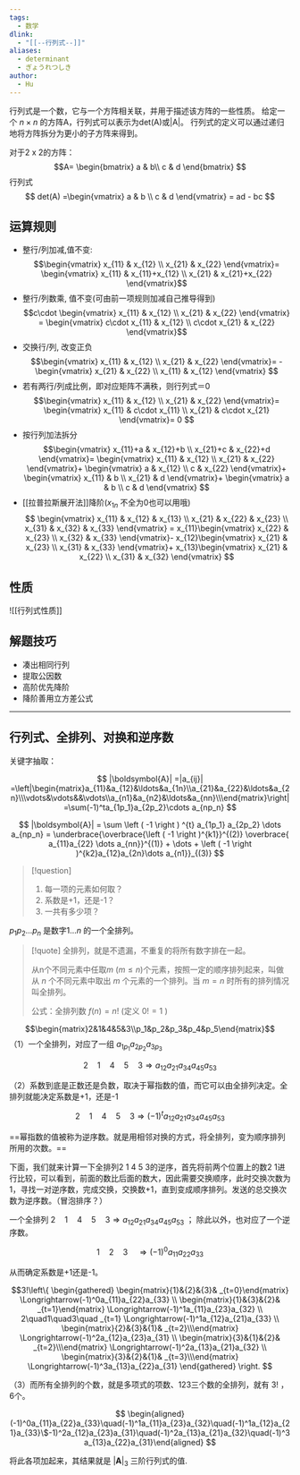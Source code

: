 ```yaml
---
tags:
  - 数学
dlink:
  - "[[--行列式--]]"
aliases:
  - determinant
  - ぎょうれつしき
author:
  - Hu
---
```

行列式是一个数，它与一个方阵相关联，并用于描述该方阵的一些性质。
给定一个 $n \times n$ 的方阵A，行列式可以表示为det(A)或|A|。
行列式的定义可以通过递归地将方阵拆分为更小的子方阵来得到。

对于2 x 2的方阵：
$$A=
\begin{bmatrix}
   a & b\\
   c & d
\end{bmatrix}
$$
行列式 
$$
det(A) 
=\begin{vmatrix}
a & b \\ 
c & d  
\end{vmatrix} 
= ad - bc
$$
## 运算规则

- 整行/列加减,值不变:  
$$\begin{vmatrix}
 x_{11} & x_{12} \\ 
 x_{21} & x_{22} 
 \end{vmatrix}=
 \begin{vmatrix}
 x_{11} & x_{11}+x_{12} \\ 
 x_{21} &  x_{21}+x_{22} 
 \end{vmatrix}$$
- 整行/列数乘, 值不变(可由前一项规则加减自己推导得到)
$$c\cdot \begin{vmatrix}
 x_{11} & x_{12} \\ 
 x_{21} & x_{22} 
 \end{vmatrix} =
 \begin{vmatrix}
 c\cdot x_{11} & x_{12} \\ 
 c\cdot x_{21} & x_{22}
 \end{vmatrix}$$
- 交换行/列, 改变正负
$$\begin{vmatrix}
 x_{11} & x_{12} \\ 
 x_{21} & x_{22} 
 \end{vmatrix}=
 -\begin{vmatrix}
 x_{21} & x_{22} \\ 
  x_{11} & x_{12}
 \end{vmatrix}
$$
- 若有两行/列成比例，即对应矩阵不满秩，则行列式＝0
$$\begin{vmatrix}
 x_{11} & x_{12} \\ 
 x_{21} & x_{22} 
 \end{vmatrix}=
 \begin{vmatrix}
 x_{11} & c\cdot x_{11} \\ 
 x_{21} & c\cdot x_{21}
 \end{vmatrix}=
 0
$$
- 按行列加法拆分
$$\begin{vmatrix}
 x_{11}+a & x_{12}+b \\ 
 x_{21}+c & x_{22}+d 
 \end{vmatrix}=
 \begin{vmatrix}
 x_{11} & x_{12} \\ 
 x_{21} & x_{22} 
 \end{vmatrix}+
\begin{vmatrix}
 a & x_{12} \\ 
 c &  x_{22}
 \end{vmatrix}+
  \begin{vmatrix}
 x_{11} & b \\ 
 x_{21} & d 
 \end{vmatrix}+
\begin{vmatrix}
 a & b \\ 
 c &  d
 \end{vmatrix}
 $$
- [[拉普拉斯展开法]]降阶($x_{1n}$ 不全为0也可以用哦)
$$
\begin{vmatrix}
 x_{11} & x_{12} & x_{13} \\ 
 x_{21} & x_{22}  & x_{23} \\
  x_{31} & x_{32}  & x_{33}
 \end{vmatrix} =
x_{11}\begin{vmatrix}
 x_{22} & x_{23} \\ 
 x_{32} & x_{33}
 \end{vmatrix}-
x_{12}\begin{vmatrix}
 x_{21} & x_{23} \\ 
 x_{31} & x_{33}
 \end{vmatrix}+
x_{13}\begin{vmatrix}
 x_{21} & x_{22} \\ 
 x_{31} & x_{32}
 \end{vmatrix}
$$
## 性质
![[行列式性质]]

## 解题技巧
- 凑出相同行列
- 提取公因数
- 高阶优先降阶
- 降阶善用立方差公式

---
## 行列式、全排列、对换和逆序数

关键字抽取：


$$
|\boldsymbol{A}|
=|a_{ij}|
=\left|\begin{matrix}a_{11}&a_{12}&\ldots&a_{1n}\\a_{21}&a_{22}&\ldots&a_{2n}\\\vdots&\vdots&&\vdots\\a_{n1}&a_{n2}&\ldots&a_{nn}\\\end{matrix}\right|=\sum(-1)^ta_{1p_1}a_{2p_2}\cdots a_{np_n}
$$

$$
|\boldsymbol{A}|
= \sum \left ( -1 \right ) ^{t} a_{1p_1} a_{2p_2} \dots a_{np_n}
= \underbrace{\overbrace{\left ( -1 \right )^{k1}}^{(2)} \overbrace{ a_{11}a_{22}  \dots a_{nn}}^{(1)}  + \dots + \left ( -1 \right )^{k2}a_{12}a_{2n}\dots a_{n1}}_{(3)}
$$

>[!question]
>1. 每一项的元素如何取？
>2. 系数是+1，还是-1？
>3. 一共有多少项？


$p_{1} p_{2} \dots p_{n}$ 是数字$1 \dots n$ 的一个全排列。

>[!quote]
>全排列，就是不遗漏，不重复的将所有数字排在一起。
>
>从n个不同元素中任取$m \ (m≤n)$个元素，按照一定的顺序排列起来，叫做从 $n$ 个不同元素中取出 $m$ 个元素的一个排列。当 $m=n$ 时所有的排列情况叫全排列。
>
>公式：全排列数 $f(n)=n!$ (定义 $0!=1$ )

$$\begin{matrix}2&1&4&5&3\\p_1&p_2&p_3&p_4&p_5\end{matrix}$$
（1）一个全排列，对应了一组 $a_{1p_1}a_{2p_2}a_{3p_3}$

$$2\quad1\quad4\quad5\quad3\Longrightarrow a_{12}a_{21}a_{34}a_{45}a_{53}$$

（2）系数到底是正数还是负数，取决于幂指数的值，而它可以由全排列决定。全排列就能决定系数是+1，还是-1

$$2\quad1\quad4\quad5\quad3\Longrightarrow  \left ( -1 \right ) ^{t} a_{12}a_{21}a_{34}a_{45}a_{53}$$

==幂指数的值被称为逆序数。就是用相邻对换的方式，将全排列，变为顺序排列所用的次数。==

下面，我们就来计算一下全排列$2 \: 1 \: 4 \: 5 \: 3$的逆序，首先将前两个位置上的数2 1进行比较，可以看到，前面的数比后面的数大，因此需要交换顺序，此时交换次数为1，寻找一对逆序数，完成交换，交换数+1，直到变成顺序排列。发送的总交换次数为逆序数。（冒泡排序？）


一个全排列 $2\quad1\quad4\quad5\quad3\Longrightarrow a_{12}a_{21}a_{34}a_{45}a_{53}$ ； 除此以外，也对应了一个逆序数。

$$1\quad2\quad3\quad\Longrightarrow(-1)^{0}a_{11}a_{22}a_{33}$$

从而确定系数是+1还是-1。

$$3!\left\{
\begin{gathered}
\begin{matrix}{1}&{2}&{3}& _{t=0}\end{matrix} \Longrightarrow(-1)^0a_{11}a_{22}a_{33} \\
\begin{matrix}{1}&{3}&{2}& _{t=1}\end{matrix} \Longrightarrow(-1)^1a_{11}a_{23}a_{32} \\
2\quad1\quad3\quad _{t=1} \Longrightarrow(-1)^1a_{12}a_{21}a_{33} \\
\begin{matrix}{2}&{3}&{1}& _{t=2}\\\end{matrix} \Longrightarrow(-1)^2a_{12}a_{23}a_{31} \\
\begin{matrix}{3}&{1}&{2}& _{t=2}\\\end{matrix} \Longrightarrow(-1)^2a_{13}a_{21}a_{32} \\
\begin{matrix}{3}&{2}&{1}& _{t=3}\\\end{matrix} \Longrightarrow(-1)^3a_{13}a_{22}a_{31} 
\end{gathered}
\right.
$$


（3）而所有全排列的个数，就是多项式的项数、123三个数的全排列，就有 $3!$ ，6个。

$$
\begin{aligned}(-1)^0a_{11}a_{22}a_{33}\quad(-1)^1a_{11}a_{23}a_{32}\quad(-1)^1a_{12}a_{21}a_{33}\$-1)^2a_{12}a_{23}a_{31}\quad(-1)^2a_{13}a_{21}a_{32}\quad(-1)^3a_{13}a_{22}a_{31}\end{aligned}
$$

将此各项加起来，其结果就是 $|\boldsymbol{A}|_{3}$ 三阶行列式的值.